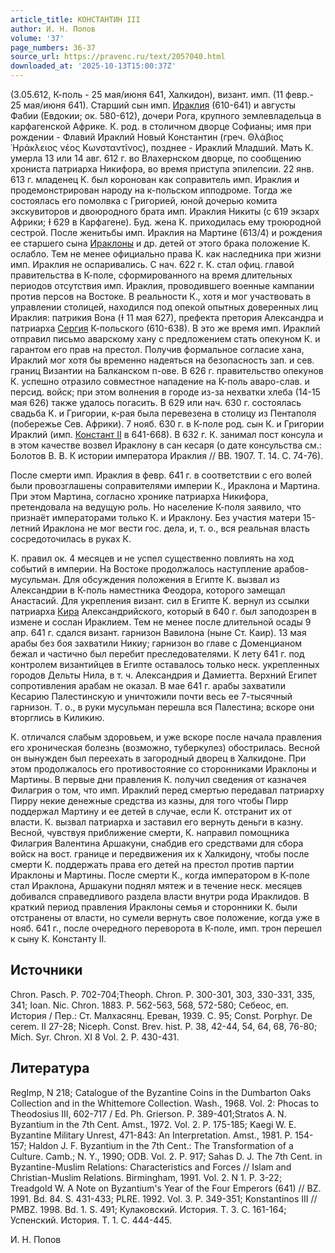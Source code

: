 ```yaml
---
article_title: КОНСТАНТИН III
author: И. Н. Попов
volume: '37'
page_numbers: 36-37
source_url: https://pravenc.ru/text/2057040.html
downloaded_at: '2025-10-13T15:00:37Z'
---
```


(3.05.612, К-поль - 25 мая/июня 641, Халкидон), визант. имп. (11 февр.- 25 мая/июня 641). Старший сын имп. [Ираклия](https://pravenc.ru/text/Ираклий.html) (610-641) и августы Фабии (Евдокии; ок. 580-612), дочери Рога, крупного землевладельца в карфагенской Африке. К. род. в столичном дворце Софианы; имя при рождении - Флавий Ираклий Новый Константин (греч. Θλάβιος ῾Ηράκλειος νέος Κωνσταντῖνος), позднее - Ираклий Младший. Мать К. умерла 13 или 14 авг. 612 г. во Влахернском дворце, по сообщению хрониста патриарха Никифора, во время приступа эпилепсии. 22 янв. 613 г. младенец К. был коронован как соправитель имп. Ираклия и продемонстрирован народу на к-польском ипподроме. Тогда же состоялась его помолвка с Григорией, юной дочерью комита экскувиторов и двоюродного брата имп. Ираклия Никиты (с 619 экзарх Африки; Ɨ 629 в Карфагене). Буд. жена К. приходилась ему троюродной сестрой. После женитьбы имп. Ираклия на Мартине (613/4) и рождения ее старшего сына [Ираклоны](https://pravenc.ru/text/Ираклоны.html) и др. детей от этого брака положение К. ослабло. Тем не менее официально права К. как наследника при жизни имп. Ираклия не оспаривались. С нач. 622 г. К. стал офиц. главой правительства в К-поле, сформированного на время длительных периодов отсутствия имп. Ираклия, проводившего военные кампании против персов на Востоке. В реальности К., хотя и мог участвовать в управлении столицей, находился под опекой опытных доверенных лиц Ираклия: патрикия Вона (Ɨ 11 мая 627), префекта претория Александра и патриарха [Сергия](https://pravenc.ru/text/Сергий.html) К-польского (610-638). В это же время имп. Ираклий отправил письмо аварскому хану с предложением стать опекуном К. и гарантом его прав на престол. Получив формальное согласие хана, Ираклий мог хотя бы временно надеяться на безопасность зап. и сев. границ Византии на Балканском п-ове. В 626 г. правительство опекунов К. успешно отразило совместное нападение на К-поль аваро-слав. и персид. войск; при этом волнения в городе из-за нехватки хлеба (14-15 мая 626) также удалось погасить. В 629 или нач. 630 г. состоялась свадьба К. и Григории, к-рая была перевезена в столицу из Пентаполя (побережье Сев. Африки). 7 нояб. 630 г. в К-поле род. сын К. и Григории Ираклий (имп. [Констант II](<https://pravenc.ru/text/Констант II.html>) в 641-668). В 632 г. К. занимал пост консула и в этом качестве возвел Ираклону в сан кесаря (о дате консульства см.: Болотов В. В. К истории императора Ираклия // ВВ. 1907. Т. 14. С. 74-76).

После смерти имп. Ираклия в февр. 641 г. в соответствии с его волей были провозглашены соправителями империи К., Ираклона и Мартина. При этом Мартина, согласно хронике патриарха Никифора, претендовала на ведущую роль. Но население К-поля заявило, что признаёт императорами только К. и Ираклону. Без участия матери 15-летний Ираклона не мог вести гос. дела, и, т. о., вся реальная власть сосредоточилась в руках К.

К. правил ок. 4 месяцев и не успел существенно повлиять на ход событий в империи. На Востоке продолжалось наступление арабов-мусульман. Для обсуждения положения в Египте К. вызвал из Александрии в К-поль наместника Феодора, которого замещал Анастасий. Для укрепления визант. сил в Египте К. вернул из ссылки патриарха [Кира](https://pravenc.ru/text/Кира.html) Александрийского, который в 640 г. был заподозрен в измене и сослан Ираклием. Тем не менее после длительной осады 9 апр. 641 г. сдался визант. гарнизон Вавилона (ныне Ст. Каир). 13 мая арабы без боя захватили Никиу; гарнизон во главе с Доменцианом бежал и частично был перебит преследователями. К лету 641 г. под контролем византийцев в Египте оставалось только неск. укрепленных городов Дельты Нила, в т. ч. Александрия и Дамиетта. Верхний Египет сопротивления арабам не оказал. В мае 641 г. арабы захватили Кесарию Палестинскую и уничтожили почти весь ее 7-тысячный гарнизон. Т. о., в руки мусульман перешла вся Палестина; вскоре они вторглись в Киликию.

К. отличался слабым здоровьем, и уже вскоре после начала правления его хроническая болезнь (возможно, туберкулез) обострилась. Весной он вынужден был переехать в загородный дворец в Халкидоне. При этом продолжалось его противостояние со сторонниками Ираклоны и Мартины. В первые дни правления К. получил сведения от казначея Филагрия о том, что имп. Ираклий перед смертью передавал патриарху Пирру некие денежные средства из казны, для того чтобы Пирр поддержал Мартину и ее детей в случае, если К. отстранит их от власти. К. вызвал патриарха и заставил его вернуть деньги в казну. Весной, чувствуя приближение смерти, К. направил помощника Филагрия Валентина Аршакуни, снабдив его средствами для сбора войск на вост. границе и передвижения их к Халкидону, чтобы после смерти К. поддержать права его детей на престол против партии Ираклоны и Мартины. После смерти К., когда императором в К-поле стал Ираклона, Аршакуни поднял мятеж и в течение неск. месяцев добивался справедливого раздела власти внутри рода Ираклидов. В краткий период правления Ираклоны семья и сторонники К. были отстранены от власти, но сумели вернуть свое положение, когда уже в нояб. 641 г., после очередного переворота в К-поле, имп. трон перешел к сыну К. Константу II.

## Источники

Chron. Pasch. P. 702-704;Theoph. Chron. P. 300-301, 303, 330-331, 335, 341; Ioan. Nic. Chron. 1883. P. 562-563, 568, 572-580; Себеос, еп. История / Пер.: Ст. Малхасянц. Ереван, 1939. С. 95; Const. Porphyr. De cerem. II 27-28; Niceph. Const. Brev. hist. P. 38, 42-44, 54, 64, 68, 76-80; Mich. Syr. Chron. XI 8 Vol. 2. P. 430-431.

## Литература

RegImp, N 218; Catalogue of the Byzantine Coins in the Dumbarton Oaks Collection and in the Whittemore Collection. Wash., 1968. Vol. 2: Phocas to Theodosius III, 602-717 / Ed. Ph. Grierson. P. 389-401;Stratos A. N. Byzantium in the 7th Cent. Amst., 1972. Vol. 2. P. 175-185; Kaegi W. E. Byzantine Military Unrest, 471-843: An Interpretation. Amst., 1981. P. 154-157; Haldon J. F. Byzantium in the 7th Cent.: The Transformation of a Culture. Camb.; N. Y., 1990; ODB. Vol. 2. P. 917; Sahas D. J. The 7th Cent. in Byzantine-Muslim Relations: Characteristics and Forces // Islam and Christian-Muslim Relations. Birmingham, 1991. Vol. 2. N 1. P. 3-22; Treadgold W. A Note on Byzantium's Year of the Four Emperors (641) // BZ. 1991. Bd. 84. S. 431-433; PLRE. 1992. Vol. 3. P. 349-351; Konstantinos III // PMBZ. 1998. Bd. 1. S. 491; Кулаковский. История. Т. 3. С. 161-164; Успенский. История. Т. 1. С. 444-445.

И. Н. Попов
